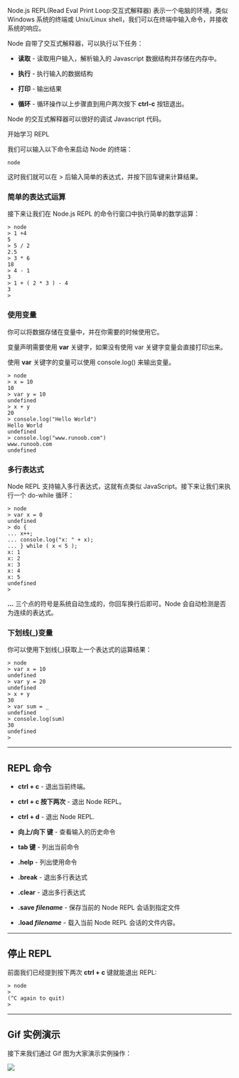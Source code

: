 Node.js REPL(Read Eval Print Loop:交互式解释器) 表示一个电脑的环境，类似 Windows 系统的终端或 Unix/Linux shell，我们可以在终端中输入命令，并接收系统的响应。

Node 自带了交互式解释器，可以执行以下任务：

- **读取** - 读取用户输入，解析输入的 Javascript 数据结构并存储在内存中。
    
- **执行** - 执行输入的数据结构
    
- **打印** - 输出结果
    
- **循环** - 循环操作以上步骤直到用户两次按下 **ctrl-c** 按钮退出。
    

Node 的交互式解释器可以很好的调试 Javascript 代码。

开始学习 REPL

我们可以输入以下命令来启动 Node 的终端：

``` shell
node
```


这时我们就可以在 > 后输入简单的表达式，并按下回车键来计算结果。

### 简单的表达式运算

接下来让我们在 Node.js REPL 的命令行窗口中执行简单的数学运算：

``` shell
> node
> 1 +4
5
> 5 / 2
2.5
> 3 * 6
18
> 4 - 1
3
> 1 + ( 2 * 3 ) - 4
3
>
```

### 使用变量

你可以将数据存储在变量中，并在你需要的时候使用它。

变量声明需要使用 **var** 关键字，如果没有使用 var 关键字变量会直接打印出来。

使用 **var** 关键字的变量可以使用 console.log() 来输出变量。

``` shell
> node
> x = 10
10
> var y = 10
undefined
> x + y
20
> console.log("Hello World")
Hello World
undefined
> console.log("www.runoob.com")
www.runoob.com
undefined
```

### 多行表达式

Node REPL 支持输入多行表达式，这就有点类似 JavaScript。接下来让我们来执行一个 do-while 循环：

``` shell
> node
> var x = 0
undefined
> do {
... x++;
... console.log("x: " + x);
... } while ( x < 5 );
x: 1
x: 2
x: 3
x: 4
x: 5
undefined
>
```

**...** 三个点的符号是系统自动生成的，你回车换行后即可。Node 会自动检测是否为连续的表达式。

### 下划线(_)变量

你可以使用下划线(_)获取上一个表达式的运算结果：

``` shell
> node
> var x = 10
undefined
> var y = 20
undefined
> x + y
30
> var sum = _
undefined
> console.log(sum)
30
undefined
>
```

---

## REPL 命令

- **ctrl + c** - 退出当前终端。
    
- **ctrl + c 按下两次** - 退出 Node REPL。
    
- **ctrl + d** - 退出 Node REPL.
    
- **向上/向下 键** - 查看输入的历史命令
    
- **tab 键** - 列出当前命令
    
- **.help** - 列出使用命令
    
- **.break** - 退出多行表达式
    
- **.clear** - 退出多行表达式
    
- **.save _filename_** - 保存当前的 Node REPL 会话到指定文件
    
- **.load _filename_** - 载入当前 Node REPL 会话的文件内容。
    

---

## 停止 REPL

前面我们已经提到按下两次 **ctrl + c** 键就能退出 REPL:
``` shell
> node
>
(^C again to quit)
>
```

---

## Gif 实例演示

接下来我们通过 Gif 图为大家演示实例操作：

![](https://www.runoob.com/wp-content/uploads/2015/09/nodejs-gif2.gif)